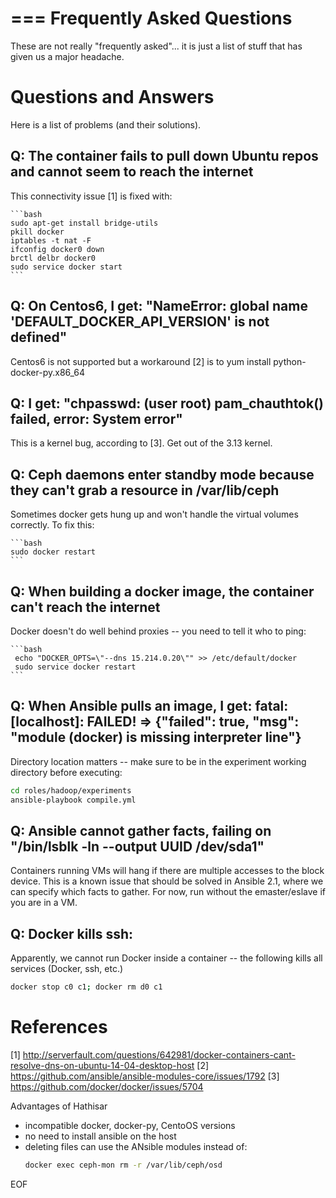 ===
Frequently Asked Questions
===

These are not really "frequently asked"... it is just a list of stuff that has given us a major headache.

Questions and Answers
=====================

Here is a list of problems (and their solutions).

Q: The container fails to pull down Ubuntu repos and cannot seem to reach the internet
--------------------------------------------------------------------------------------

This connectivity issue [1] is fixed with:

    ```bash
    sudo apt-get install bridge-utils
    pkill docker
    iptables -t nat -F
    ifconfig docker0 down
    brctl delbr docker0
    sudo service docker start
    ```

Q: On Centos6, I get: "NameError: global name 'DEFAULT_DOCKER_API_VERSION' is not defined"
------------------------------------------------------------------------------------------

Centos6 is not supported but a workaround [2] is to yum install python-docker-py.x86_64

Q: I get: "chpasswd: (user root) pam_chauthtok() failed, error: System error"
-----------------------------------------------------------------------------------------------

This is a kernel bug, according to [3]. Get out of the 3.13 kernel.

Q: Ceph daemons enter standby mode because they can't grab a resource in /var/lib/ceph
--------------------------------------------------------------------------------------

Sometimes docker gets hung up and won't handle the virtual volumes correctly. To fix this:

    ```bash
    sudo docker restart
    ```

Q: When building a docker image, the container can't reach the internet
---------------------------------------------------------------------------

Docker doesn't do well behind proxies -- you need to tell it who to ping:

    ```bash
     echo "DOCKER_OPTS=\"--dns 15.214.0.20\"" >> /etc/default/docker
     sudo service docker restart
    ```

Q: When Ansible pulls an image, I get: fatal: [localhost]: FAILED! => {"failed": true, "msg": "module (docker) is missing interpreter line"}
-----------------------------------------------------------------------------

Directory location matters -- make sure to be in the experiment working directory before executing:

```bash
cd roles/hadoop/experiments
ansible-playbook compile.yml
```

Q: Ansible cannot gather facts, failing on "/bin/lsblk -ln --output UUID /dev/sda1"
-----------------------------------------------------------------------------------

Containers running VMs will hang if there are multiple accesses to the block device. This is a known issue that should be solved in Ansible 2.1, where we can specify which facts to gather. For now, run without the emaster/eslave if you are in a VM.

Q: Docker kills ssh:
--------------------

Apparently, we cannot run Docker inside a container -- the following kills all services (Docker, ssh, etc.)

```bash
docker stop c0 c1; docker rm d0 c1
```


References
==========
[1] http://serverfault.com/questions/642981/docker-containers-cant-resolve-dns-on-ubuntu-14-04-desktop-host
[2] https://github.com/ansible/ansible-modules-core/issues/1792
[3] https://github.com/docker/docker/issues/5704


Advantages of Hathisar
- incompatible docker, docker-py, CentoOS versions
- no need to install ansible on the host
- deleting files can use the ANsible modules instead of:
  ```bash
  docker exec ceph-mon rm -r /var/lib/ceph/osd
  ```
EOF

